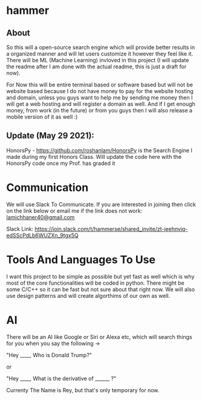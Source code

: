 # hammer

## About
So this will a open-source search engine which will provide better results in a organized manner and will let users customize it however they feel like it. There will be ML (Machine Learning) invloved in this project (I will update the readme after I am done with the actual readme, this is just a draft for now).

For Now this will be entire terminal based or software based but will not be website based because I do not have money to pay for the website hosting and domain, unless you guys want to help me by sending me money then I will get a web hosting and will register a domain as well. And if I get enough money, from work (in the future) or from you guys then I will also release a mobile version of it as well :) 

## Update (May 29 2021):
HonorsPy - https://github.com/roshanlam/HonorsPy is the Search Engine I made during my first Honors Class. Will update the code here with the HonorsPy code once my Prof. has graded it 

# Communication
We will use Slack To Communicate. If you are interested in joining then click on the link below or email me if the link does not work: lamichhaner40@gmail.com

Slack Link: https://join.slack.com/t/hammerse/shared_invite/zt-jeehnviq-edSScPdLb6WUZXn_9tgx5Q

# Tools And Languages To Use
I want this project to be simple as possible but yet fast as well which is why most of the core functionalities will be coded in python. There might be some C/C++ so it can be fast but not sure about that right now. We will also use design patterns and will create algorthims of our own as well. 


# AI 

There will be an AI like Google or Siri or Alexa etc, which will search things for you when you say the following -> 

"Hey ____, Who is Donald Trump?"

or 

"Hey ____, What is the derivative of ______ ?"

Currenty The Name is Rey, but that's only temporary for now. 

